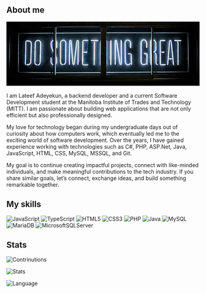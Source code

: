 ## About me

![Banner](./assets/img/banner.jpg)

I am Lateef Adeyekun, a backend developer and a current Software Development student at the Manitoba Institute of Trades and Technology (MITT). I am passionate about building web applications that are not only efficient but also professionally designed.

My love for technology began during my undergraduate days out of curiosity about how computers work, which eventually led me to the exciting world of software development. Over the years, I have gained experience working with technologies such as C#, PHP, ASP.Net, Java, JavaScript, HTML, CSS, MySQL, MSSQL, and Git.

My goal is to continue creating impactful projects, connect with like-minded individuals, and make meaningful contributions to the tech industry. If you share similar goals, let’s connect, exchange ideas, and build something remarkable together.


## My skills

![JavaScript](https://img.shields.io/badge/javascript-%23323330.svg?style=for-the-badge&logo=javascript&logoColor=%23F7DF1E)
![TypeScript](https://img.shields.io/badge/typescript-%23007ACC.svg?style=for-the-badge&logo=typescript&logoColor=white)
![HTML5](https://img.shields.io/badge/html5-%23E34F26.svg?style=for-the-badge&logo=html5&logoColor=white)
![CSS3](https://img.shields.io/badge/css3-%231572B6.svg?style=for-the-badge&logo=css3&logoColor=white)
![PHP](https://img.shields.io/badge/php-%23777BB4.svg?style=for-the-badge&logo=php&logoColor=white)
![Java](https://img.shields.io/badge/java-%23ED8B00.svg?style=for-the-badge&logo=openjdk&logoColor=white)
![MySQL](https://img.shields.io/badge/mysql-4479A1.svg?style=for-the-badge&logo=mysql&logoColor=white)
![MariaDB](https://img.shields.io/badge/MariaDB-003545?style=for-the-badge&logo=mariadb&logoColor=white)
![MicrosoftSQLServer](https://img.shields.io/badge/Microsoft%20SQL%20Server-CC2927?style=for-the-badge&logo=microsoft%20sql%20server&logoColor=white)


## Stats

![Contrinutions](http://github-profile-summary-cards.vercel.app/api/cards/profile-details?username=ladeyekun&theme=nord_dark)

![Stats](http://github-profile-summary-cards.vercel.app/api/cards/stats?username=ladeyekun&theme=nord_dark)

![Language](http://github-profile-summary-cards.vercel.app/api/cards/repos-per-language?username=ladeyekun&theme=nord_dark)

<!--
**ladeyekun/ladeyekun** is a ✨ _special_ ✨ repository because its `README.md` (this file) appears on your GitHub profile.

Here are some ideas to get you started:

- 🔭 I’m currently working on ...
- 🌱 I’m currently learning ...
- 👯 I’m looking to collaborate on ...
- 🤔 I’m looking for help with ...
- 💬 Ask me about ...
- 📫 How to reach me: ...
- 😄 Pronouns: ...
- ⚡ Fun fact: ...
-->
